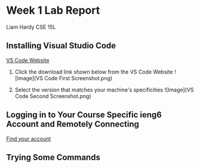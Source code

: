 # Week 1 Lab Report
Liam Hardy
CSE 15L


## Installing Visual Studio Code
[VS Code Website](https://code.visualstudio.com/)

1. Click the download link shown below from the VS Code Website
![Image](VS Code First Screenshot.png)

3. Select the version that matches your machine's specificities
![Image](VS Code Second Screenshot.png)

## Logging in to Your Course Specific ieng6 Account and Remotely Connecting 
[Find your account](https://sdacs.ucsd.edu/~icc/index.php)


## Trying Some Commands

